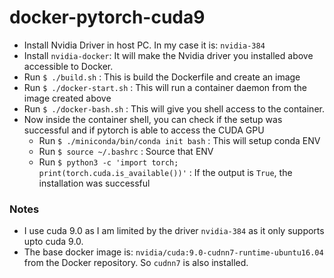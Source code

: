 # docker-pytorch-cuda9

- Install Nvidia Driver in host PC. In my case it is: `nvidia-384`
- Install `nvidia-docker`: It will make the Nvidia driver you installed above accessible to Docker.
- Run `$ ./build.sh` : This is build the Dockerfile and create an image
- Run `$ ./docker-start.sh` : This will run a container daemon from the image created above
- Run `$ ./docker-bash.sh` : This will give you shell access to the container.
- Now inside the container shell, you can check if the setup was successful and if pytorch is able to access the CUDA GPU
    - Run `$ ./miniconda/bin/conda init bash` : This will setup conda ENV
    - Run `$ source ~/.bashrc` : Source that ENV
    - Run `$ python3 -c 'import torch; print(torch.cuda.is_available())'` : If the output is `True`, the installation was successful

### Notes
- I use cuda 9.0 as I am limited by the driver `nvidia-384` as it only supports upto cuda 9.0.
- The base docker image is: `nvidia/cuda:9.0-cudnn7-runtime-ubuntu16.04` from the Docker repository. So `cudnn7` is also installed.
